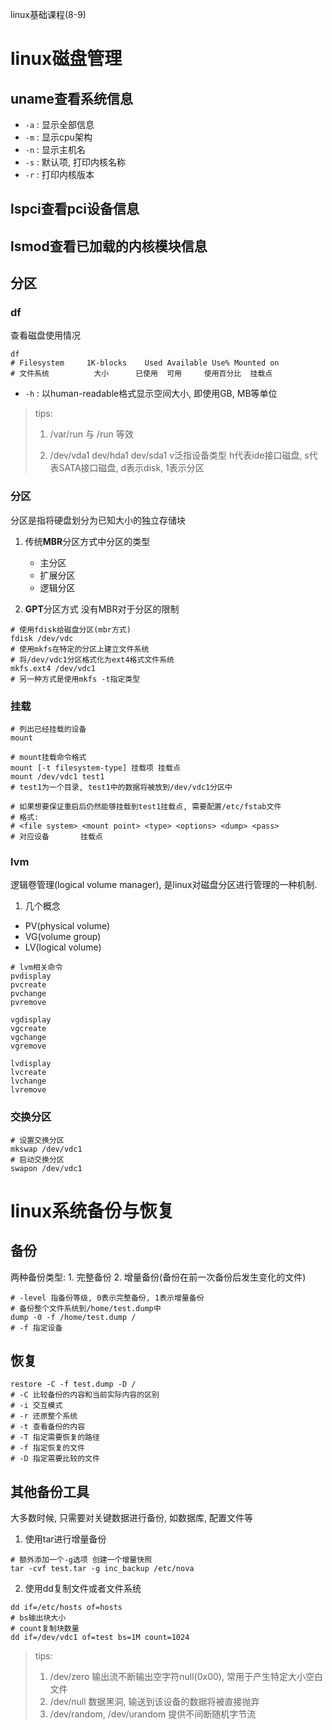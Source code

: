 linux基础课程(8-9)

# linux磁盘管理

## uname查看系统信息

- `-a` : 显示全部信息
- `-m` : 显示cpu架构
- `-n` : 显示主机名
- `-s` : 默认项, 打印内核名称
- `-r` : 打印内核版本

## lspci查看pci设备信息



## lsmod查看已加载的内核模块信息



## 分区

### df

查看磁盘使用情况

```shell
df
# Filesystem     1K-blocks    Used Available Use% Mounted on
# 文件系统			大小		已使用	 可用		使用百分比  挂载点 	
```
- `-h` : 以human-readable格式显示空间大小, 即使用GB, MB等单位
> tips: 
>
> 1. /var/run 与 /run 等效
>
> 2. /dev/vda1 dev/hda1 dev/sda1 v泛指设备类型 h代表ide接口磁盘, s代表SATA接口磁盘, d表示disk, 1表示分区

### 分区

分区是指将硬盘划分为已知大小的独立存储块

1. 传统**MBR**分区方式中分区的类型
   - 主分区
   - 扩展分区
   - 逻辑分区

2. **GPT**分区方式
没有MBR对于分区的限制
```shell
# 使用fdisk给磁盘分区(mbr方式)
fdisk /dev/vdc
# 使用mkfs在特定的分区上建立文件系统
# 将/dev/vdc1分区格式化为ext4格式文件系统
mkfs.ext4 /dev/vdc1
# 另一种方式是使用mkfs -t指定类型
```

### 挂载
```shell
# 列出已经挂载的设备
mount

# mount挂载命令格式
mount [-t filesystem-type] 挂载项 挂载点
mount /dev/vdc1 test1
# test1为一个目录, test1中的数据将被放到/dev/vdc1分区中

# 如果想要保证重启后仍然能够挂载到test1挂载点, 需要配置/etc/fstab文件
# 格式:
# <file system> <mount point> <type> <options> <dump> <pass>
# 对应设备       挂载点                   	  
```

### lvm
逻辑卷管理(logical volume manager), 是linux对磁盘分区进行管理的一种机制.
1. 几个概念
- PV(physical volume)
- VG(volume group)
- LV(logical volume)
```shell
# lvm相关命令
pvdisplay
pvcreate
pvchange
pvremove

vgdisplay
vgcreate
vgchange
vgremove

lvdisplay
lvcreate
lvchange
lvremove
```

### 交换分区
```shell
# 设置交换分区
mkswap /dev/vdc1
# 启动交换分区
swapon /dev/vdc1
```



# linux系统备份与恢复

## 备份

两种备份类型: 1. 完整备份 2. 增量备份(备份在前一次备份后发生变化的文件)

```shell
# -level 指备份等级, 0表示完整备份, 1表示增量备份
# 备份整个文件系统到/home/test.dump中
dump -0 -f /home/test.dump /
# -f 指定设备
```

## 恢复

```shell
restore -C -f test.dump -D /
# -C 比较备份的内容和当前实际内容的区别
# -i 交互模式
# -r 还原整个系统
# -t 查看备份的内容
# -T 指定需要恢复的路径
# -f 指定恢复的文件
# -D 指定需要比较的文件
```

## 其他备份工具

大多数时候, 只需要对关键数据进行备份, 如数据库, 配置文件等

1. 使用tar进行增量备份

```shell
# 额外添加一个-g选项 创建一个增量快照
tar -cvf test.tar -g inc_backup /etc/nova
```

2. 使用dd复制文件或者文件系统

```shell
dd if=/etc/hosts of=hosts
# bs输出块大小
# count复制块数量
dd if=/dev/vdc1 of=test bs=1M count=1024
```

> tips: 
>
> 1. /dev/zero 输出流不断输出空字符null(0x00), 常用于产生特定大小空白文件
> 2. /dev/null 数据黑洞, 输送到该设备的数据将被直接抛弃
> 3. /dev/random, /dev/urandom 提供不间断随机字节流

